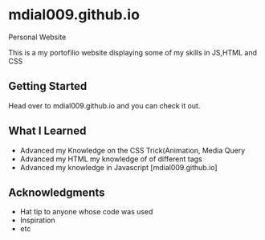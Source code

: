 # mdial009.github.io
Personal Website

This is a my portofilio website displaying some of my skills in JS,HTML and CSS

## Getting Started
Head over to mdial009.github.io and you can check it out.

## What I Learned
* Advanced my Knowledge on the CSS Trick(Animation, Media Query
* Advanced my HTML my knowledge of of different tags 
* Advanced my knowledge in Javascript
[mdial009.github.io]



## Acknowledgments

* Hat tip to anyone whose code was used
* Inspiration
* etc
